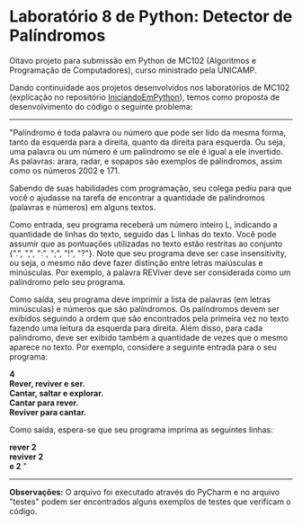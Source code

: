 # Laboratório 8 de Python: Detector de Palíndromos

Oitavo projeto para submissão em Python de MC102 (Algoritmos e Programação de Computadores), curso ministrado pela UNICAMP.

Dando continuidade aos projetos desenvolvidos nos laboratórios de MC102 (explicação no repositório [IniciandoEmPython](https://github.com/laratoledom/IniciandoEmPython/blob/main/README.md)), temos como proposta de desenvolvimento do código o seguinte problema:
_______________________________________________________________________________________________________________________________________________________________________

"Palíndromo é toda palavra ou número que pode ser lido da mesma forma, tanto da esquerda para a direita, quanto da direita para esquerda. Ou seja, uma palavra ou um número é um palíndromo se ele é igual a ele invertido. As palavras: arara, radar, e sopapos são exemplos de palíndromos, assim como os números 2002 e 171.

Sabendo de suas habilidades com programação, seu colega pediu para que você o ajudasse na tarefa de encontrar a quantidade de palíndromos (palavras e números) em alguns textos.

Como entrada, seu programa receberá um número inteiro L, indicando a quantidade de linhas do texto, seguido das L linhas do texto. Você pode assumir que as pontuações utilizadas no texto estão restritas ao conjunto {".", ",", ":", ";", "!", "?"}. Note que seu programa deve ser case insensitivity, ou seja, o mesmo não deve fazer distinção entre letras maiúsculas e minúsculas. Por exemplo, a palavra REViver deve ser considerada como um palíndromo pelo seu programa.

Como saída, seu programa deve imprimir a lista de palavras (em letras minúsculas) e números que são palíndromos. Os palíndromos devem ser exibidos seguindo a ordem que são encontrados pela primeira vez no texto fazendo uma leitura da esquerda para direita. Além disso, para cada palíndromo, deve ser exibido também a quantidade de vezes que o mesmo aparece no texto. Por exemplo, considere a seguinte entrada para o seu programa:

<b>4 <br>
Rever, reviver e ser. <br>
Cantar, saltar e explorar. <br>
Cantar para rever. <br>
Reviver para cantar.</b>

Como saída, espera-se que seu programa imprima as seguintes linhas:

<b>rever 2 <br>
reviver 2 <br>
e 2</b> "
______________________________________________________________________________________________________________________________________________________________________

<b>Observações:</b>
O arquivo foi executado através do PyCharm e no arquivo "testes" podem ser encontrados alguns exemplos de testes que verificam o código.

